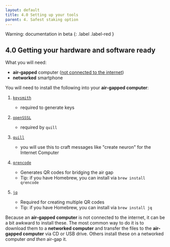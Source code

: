 ```yaml
---
layout: default
title: 4.0 Setting up your tools
parent: 4. Safest staking option
---
```

Warning: documentation in beta
{: .label .label-red }

## 4.0 Getting your hardware and software  ready

What you will need:

- **air-gapped** computer ([not connected to the internet](https://en.wikipedia.org/wiki/Air_gap_(networking)))
- **networked** smartphone

You will need to install the following into your **air-gapped computer**:

1. [`keysmith`](https://github.com/dfinity/keysmith) 
    - required to generate keys

2. [`openSSSL`](https://wiki.openssl.org/index.php/Binaries) 
    - required by `quill`

3. [`quill`](https://github.com/dfinity/quill)
    - you will use this to craft messages like "create neuron" for the Internet Computer

4. [`qrencode`](https://github.com/fukuchi/libqrencode) 
    - Generates QR codes for bridging the air gap
    - Tip: if you have Homebrew, you can install via `brew install qrencode`

5. [`jq`](https://github.com/stedolan/jq) 
    - Required for creating multiple QR codes
    - Tip: if you have Homebrew, you can install via `brew install jq`

Because an **air-gapped computer** is not connected to the internet, it can be a bit awkward to install these. The most common way to do it is to download them to a **networked computer** and transfer the files to the **air-gapped computer** via CD or USB drive. Others install these on a networked computer *and then* air-gap it.
